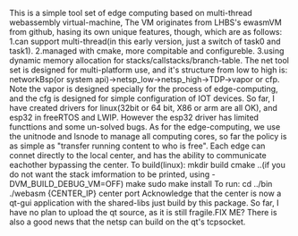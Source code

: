 This is a simple tool set of edge computing based on multi-thread webassembly virtual-machine,
The VM originates from LHBS's ewasmVM from github, hasing its own unique features, though, which are as follows:
1.can support multi-thread(in this early version, just a switch of task0 and task1).
2.managed with cmake, more compitable and configureble. 
3.using dynamic memory allocation for stacks/callstacks/branch-table.
The net tool set is designed for multi-platform use, and it's structure from low to high is:
networkBsp(or system api)->netsp_low->netsp_high->TDP->vapor or cfp. 
Note the vapor is designed specially for the process of edge-computing, and the cfg is designed for simple configuration
of IOT devices. So far, I have created drivers for linux(32bit or 64 bit, X86 or arm are all OK), and esp32 in freeRTOS and LWIP.
However the esp32 driver has limited functtions and some un-solved bugs.
As for the edge-computing, we use the unitnode and lsnode to manage all computing cores, so far the policy is as simple as
"transfer running content to who is free".
Each edge can connet directly to the local center, and has the ability to communicate eachother bypassing the center.
To build(linux):
mkdir build
cmake ..(if you do not want the stack imformation to be printed, using -DVM_BUILD_DEBUG_VM=OFF)
make
sudo make install
To run:
cd ../bin
./webasm {CENTER_IP} center port
Acknowledge that the center is now a qt-gui application with the shared-libs just build by this package.
So far, I have no plan to upload the qt source, as it is still fragile.FIX ME?
There is also a good news that the netsp can build on the qt's tcpsocket.
